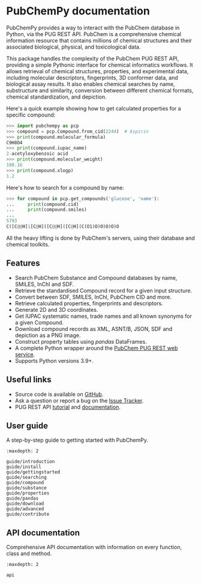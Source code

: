 # PubChemPy documentation

PubChemPy provides a way to interact with the PubChem database in Python, via the PUG REST API. PubChem is a comprehensive chemical information resource that contains millions of chemical structures and their associated biological, physical, and toxicological data.

This package handles the complexity of the PubChem PUG REST API, providing a simple Pythonic interface for chemical informatics workflows. It allows retrieval of chemical structures, properties, and experimental data, including molecular descriptors, fingerprints, 3D conformer data, and biological assay results. It also enables chemical searches by name, substructure and similarity, conversion between different chemical formats, chemical standardization, and depiction.

Here's a quick example showing how to get calculated properties for a specific compound:

```python
>>> import pubchempy as pcp
>>> compound = pcp.Compound.from_cid(2244)  # Aspirin
>>> print(compound.molecular_formula)
C9H8O4
>>> print(compound.iupac_name)
2-acetyloxybenzoic acid
>>> print(compound.molecular_weight)
180.16
>>> print(compound.xlogp)
1.2
```

Here's how to search for a compound by name:

```python
>>> for compound in pcp.get_compounds('glucose', 'name'):
...     print(compound.cid)
...     print(compound.smiles)
...
5793
C([C@@H]1[C@H]([C@@H]([C@H](C(O1)O)O)O)O)O
```

All the heavy lifting is done by PubChem's servers, using their database and chemical toolkits.

## Features

- Search PubChem Substance and Compound databases by name, SMILES, InChI and SDF.
- Retrieve the standardised Compound record for a given input structure.
- Convert between SDF, SMILES, InChI, PubChem CID and more.
- Retrieve calculated properties, fingerprints and descriptors.
- Generate 2D and 3D coordinates.
- Get IUPAC systematic names, trade names and all known synonyms for a given Compound.
- Download compound records as XML, ASNT/B, JSON, SDF and depiction as a PNG image.
- Construct property tables using *pandas* DataFrames.
- A complete Python wrapper around the [PubChem PUG REST web service].
- Supports Python versions 3.9+.

## Useful links

- Source code is available on [GitHub].
- Ask a question or report a bug on the [Issue Tracker].
- PUG REST API [tutorial] and [documentation].

## User guide

A step-by-step guide to getting started with PubChemPy.

```{toctree}
:maxdepth: 2

guide/introduction
guide/install
guide/gettingstarted
guide/searching
guide/compound
guide/substance
guide/properties
guide/pandas
guide/download
guide/advanced
guide/contribute
```

## API documentation

Comprehensive API documentation with information on every function, class and method.

```{toctree}
:maxdepth: 2

api
```

[documentation]: https://pubchem.ncbi.nlm.nih.gov/docs/pug-rest
[GitHub]: https://github.com/mcs07/PubChemPy
[Issue Tracker]: https://github.com/mcs07/PubChemPy/issues
[PubChem PUG REST web service]: https://pubchem.ncbi.nlm.nih.gov/docs/pug-rest
[tutorial]: https://pubchem.ncbi.nlm.nih.gov/docs/pug-rest-tutorial
